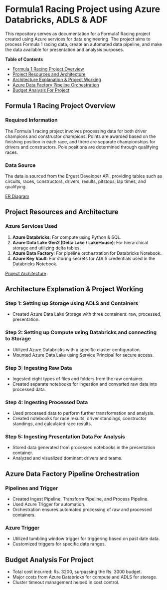 # Formula1 Racing Project using Azure Databricks, ADLS & ADF

This repository serves as documentation for a Formula1 Racing project created using Azure services for data engineering. The project aims to process Formula 1 racing data, create an automated data pipeline, and make the data available for presentation and analysis purposes.

**Table of Contents**
- [Formula 1 Racing Project Overview](#formula-1-racing-project-overview)
- [Project Resources and Architecture](#project-resources-and-architecture)
- [Architecture Explanation & Project Working](#architecture-explanation--project-working)
- [Azure Data Factory Pipeline Orchestration](#azure-data-factory-pipeline-orchestration)
- [Budget Analysis For Project](#budget-analysis-for-project)

## Formula 1 Racing Project Overview

### Required Information
The Formula 1 racing project involves processing data for both driver champions and constructor champions. Points are awarded based on the finishing position in each race, and there are separate championships for drivers and constructors. Pole positions are determined through qualifying races.

### Data Source
The data is sourced from the Ergest Developer API, providing tables such as circuits, races, constructors, drivers, results, pitstops, lap times, and qualifying.

[ER Diagram](http://ergast.com/images/ergast_db.png)

## Project Resources and Architecture

### Azure Services Used
1. **Azure Databricks**: For compute using Python & SQL.
2. **Azure Data Lake Gen2 (Delta Lake / LakeHouse)**: For hierarchical storage and utilizing delta tables.
3. **Azure Data Factory**: For pipeline orchestration for Databricks Notebook.
4. **Azure Key Vault**: For storing secrets for ADLS credentials used in the Databricks Notebook.

[Project Architecture](https://drive.google.com/file/d/1BKSwQUhMUOys5_y_fba1bj47fXk-ImmA/view?usp=sharing)

## Architecture Explanation & Project Working

### Step 1: Setting up Storage using ADLS and Containers
- Created Azure Data Lake Storage with three containers: raw, processed, presentation.

### Step 2: Setting up Compute using Databricks and connecting to Storage
- Utilized Azure Databricks with a specific cluster configuration.
- Mounted Azure Data Lake using Service Principal for secure access.

### Step 3: Ingesting Raw Data
- Ingested eight types of files and folders from the raw container.
- Created separate notebooks for ingestion and converted raw data into processed data.

### Step 4: Ingesting Processed Data
- Used processed data to perform further transformation and analysis.
- Created notebooks for race results, driver standings, constructor standings, and calculated race results.

### Step 5: Ingesting Presentation Data For Analysis
- Stored data generated from processed notebooks in the presentation container.
- Analyzed and visualized dominant drivers and teams.

## Azure Data Factory Pipeline Orchestration

### Pipelines and Trigger
- Created Ingest Pipeline, Transform Pipeline, and Process Pipeline.
- Used Azure Trigger for automation.
- Orchestration ensures automated processing of raw and processed containers.

### Azure Trigger
- Utilized tumbling window trigger for triggering based on past date data.
- Customized triggers for specific date ranges.

## Budget Analysis For Project
- Total cost incurred: Rs. 3200, surpassing the Rs. 3000 budget.
- Major costs from Azure Databricks for compute and ADLS for storage.
- Cluster timeout management helped in cost control.

